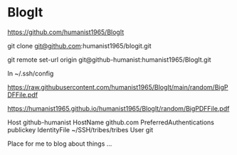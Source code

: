 # BlogIt

https://github.com/humanist1965/BlogIt

git clone git@github.com:humanist1965/blogit.git

git remote set-url origin git@github-humanist:humanist1965/BlogIt.git 

In ~/.ssh/config

https://raw.githubusercontent.com/humanist1965/BlogIt/main/random/BigPDFFile.pdf

https://humanist1965.github.io/humanist1965/BlogIt/random/BigPDFFile.pdf


Host github-humanist
  HostName github.com
  PreferredAuthentications publickey
  IdentityFile ~/SSH/tribes/tribes
  User git


Place for me  to blog about things ...